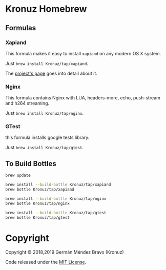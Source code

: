 # Kronuz Homebrew

## Formulas


### Xapiand

This formula makes it easy to install `xapiand` on any modern OS X system.

Just `brew install Kronuz/tap/xapiand`.

The [project's page](http://kronuz.io/Xapiand) goes into detail about it.


### Nginx

This formula contains Nginx with LUA, headers-more, echo, push-stream and
h264 streaming.

Just `brew install Kronuz/tap/nginx`.


### GTest

this formula installs google tests library.

Just `brew install Kronuz/tap/gtest`.


## To Build Bottles

```sh
brew update

brew install --build-bottle Kronuz/tap/xapiand
brew bottle Kronuz/tap/xapiand

brew install --build-bottle Kronuz/tap/nginx
brew bottle Kronuz/tap/nginx

brew install --build-bottle Kronuz/tap/gtest
brew bottle Kronuz/tap/gtest
```

# Copyright

Copyright © 2018,2019 Germán Méndez Bravo (Kronuz)

Code released under the [MIT License](LICENSE).
